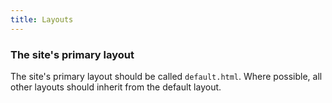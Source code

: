 ```yaml
---
title: Layouts
---
```


### The site's primary layout

The site's primary layout should be called `default.html`. Where possible, all other layouts should inherit from the default layout.

